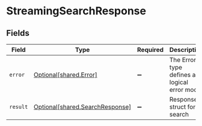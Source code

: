 # StreamingSearchResponse


## Fields

| Field                                                                    | Type                                                                     | Required                                                                 | Description                                                              |
| ------------------------------------------------------------------------ | ------------------------------------------------------------------------ | ------------------------------------------------------------------------ | ------------------------------------------------------------------------ |
| `error`                                                                  | [Optional[shared.Error]](../../models/shared/error.md)                   | :heavy_minus_sign:                                                       | The Error type defines a logical error model                             |
| `result`                                                                 | [Optional[shared.SearchResponse]](../../models/shared/searchresponse.md) | :heavy_minus_sign:                                                       | Response struct for search                                               |